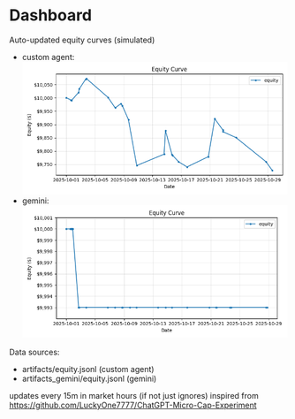 # Dashboard

Auto-updated equity curves (simulated)

- custom agent: ![Equity Curve](artifacts/equity.png?v=4e545f0)
- gemini: ![Equity Curve (Gemini)](artifacts_gemini/equity.png?v=4e545f0)

Data sources:
- artifacts/equity.jsonl (custom agent)
- artifacts_gemini/equity.jsonl (gemini)

updates every 15m in market hours (if not just ignores)
inspired from https://github.com/LuckyOne7777/ChatGPT-Micro-Cap-Experiment
